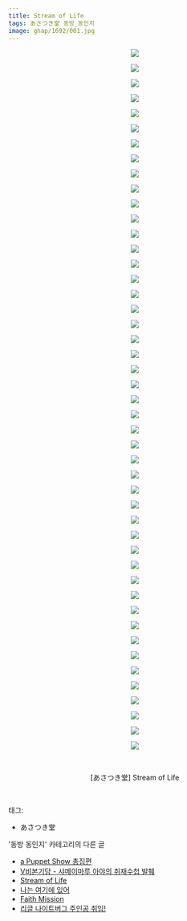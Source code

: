 ```yaml
---
title: Stream of Life
tags: あさつき堂 동방_동인지
image: ghap/1692/001.jpg
---
```

<div class="article">
<p style="text-align: center; clear: none; float: none;"><img src="{{ site.nasurl }}/ghap/1692/001.jpg"/></p>
<p style="text-align: center; clear: none; float: none;"><img src="{{ site.nasurl }}/ghap/1692/002.jpg"/></p>
<p style="text-align: center; clear: none; float: none;"><img src="{{ site.nasurl }}/ghap/1692/003.jpg"/></p>
<p style="text-align: center; clear: none; float: none;"><img src="{{ site.nasurl }}/ghap/1692/004.jpg"/></p>
<p style="text-align: center; clear: none; float: none;"><img src="{{ site.nasurl }}/ghap/1692/005.jpg"/></p>
<p style="text-align: center; clear: none; float: none;"><img src="{{ site.nasurl }}/ghap/1692/006.jpg"/></p>
<p style="text-align: center; clear: none; float: none;"><img src="{{ site.nasurl }}/ghap/1692/007.jpg"/></p>
<p style="text-align: center; clear: none; float: none;"><img src="{{ site.nasurl }}/ghap/1692/008.jpg"/></p>
<p style="text-align: center; clear: none; float: none;"><img src="{{ site.nasurl }}/ghap/1692/009.jpg"/></p>
<p style="text-align: center; clear: none; float: none;"><img src="{{ site.nasurl }}/ghap/1692/010.jpg"/></p>
<p style="text-align: center; clear: none; float: none;"><img src="{{ site.nasurl }}/ghap/1692/011.jpg"/></p>
<p style="text-align: center; clear: none; float: none;"><img src="{{ site.nasurl }}/ghap/1692/012.jpg"/></p>
<p style="text-align: center; clear: none; float: none;"><img src="{{ site.nasurl }}/ghap/1692/013.jpg"/></p>
<p style="text-align: center; clear: none; float: none;"><img src="{{ site.nasurl }}/ghap/1692/014.jpg"/></p>
<p style="text-align: center; clear: none; float: none;"><img src="{{ site.nasurl }}/ghap/1692/015.jpg"/></p>
<p style="text-align: center; clear: none; float: none;"><img src="{{ site.nasurl }}/ghap/1692/016.jpg"/></p>
<p style="text-align: center; clear: none; float: none;"><img src="{{ site.nasurl }}/ghap/1692/017.jpg"/></p>
<p style="text-align: center; clear: none; float: none;"><img src="{{ site.nasurl }}/ghap/1692/018.jpg"/></p>
<p style="text-align: center; clear: none; float: none;"><img src="{{ site.nasurl }}/ghap/1692/019.jpg"/></p>
<p style="text-align: center; clear: none; float: none;"><img src="{{ site.nasurl }}/ghap/1692/020.jpg"/></p>
<p style="text-align: center; clear: none; float: none;"><img src="{{ site.nasurl }}/ghap/1692/021.jpg"/></p>
<p style="text-align: center; clear: none; float: none;"><img src="{{ site.nasurl }}/ghap/1692/022.jpg"/></p>
<p style="text-align: center; clear: none; float: none;"><img src="{{ site.nasurl }}/ghap/1692/023.jpg"/></p>
<p style="text-align: center; clear: none; float: none;"><img src="{{ site.nasurl }}/ghap/1692/024.jpg"/></p>
<p style="text-align: center; clear: none; float: none;"><img src="{{ site.nasurl }}/ghap/1692/025.jpg"/></p>
<p style="text-align: center; clear: none; float: none;"><img src="{{ site.nasurl }}/ghap/1692/026.jpg"/></p>
<p style="text-align: center; clear: none; float: none;"><img src="{{ site.nasurl }}/ghap/1692/027.jpg"/></p>
<p style="text-align: center; clear: none; float: none;"><img src="{{ site.nasurl }}/ghap/1692/028.jpg"/></p>
<p style="text-align: center; clear: none; float: none;"><img src="{{ site.nasurl }}/ghap/1692/029.jpg"/></p>
<p style="text-align: center; clear: none; float: none;"><img src="{{ site.nasurl }}/ghap/1692/030.jpg"/></p>
<p style="text-align: center; clear: none; float: none;"><img src="{{ site.nasurl }}/ghap/1692/031.jpg"/></p>
<p style="text-align: center; clear: none; float: none;"><img src="{{ site.nasurl }}/ghap/1692/032.jpg"/></p>
<p style="text-align: center; clear: none; float: none;"><img src="{{ site.nasurl }}/ghap/1692/033.jpg"/></p>
<p style="text-align: center; clear: none; float: none;"><img src="{{ site.nasurl }}/ghap/1692/034.jpg"/></p>
<p style="text-align: center; clear: none; float: none;"><img src="{{ site.nasurl }}/ghap/1692/035.jpg"/></p>
<p style="text-align: center; clear: none; float: none;"><img src="{{ site.nasurl }}/ghap/1692/036.jpg"/></p>
<p style="text-align: center; clear: none; float: none;"><img src="{{ site.nasurl }}/ghap/1692/037.jpg"/></p>
<p style="text-align: center; clear: none; float: none;"><img src="{{ site.nasurl }}/ghap/1692/038.jpg"/></p>
<p style="text-align: center; clear: none; float: none;"><img src="{{ site.nasurl }}/ghap/1692/039.jpg"/></p>
<p style="text-align: center; clear: none; float: none;"><img src="{{ site.nasurl }}/ghap/1692/040.jpg"/></p>
<p style="text-align: center; clear: none; float: none;"><img src="{{ site.nasurl }}/ghap/1692/041.jpg"/></p>
<p style="text-align: center; clear: none; float: none;"><img src="{{ site.nasurl }}/ghap/1692/042.jpg"/></p>
<p style="text-align: center; clear: none; float: none;"><img src="{{ site.nasurl }}/ghap/1692/043.jpg"/></p>
<p style="text-align: center; clear: none; float: none;"><img src="{{ site.nasurl }}/ghap/1692/044.jpg"/></p>
<p style="text-align: center; clear: none; float: none;"><img src="{{ site.nasurl }}/ghap/1692/045.jpg"/></p>
<p style="text-align: center; clear: none; float: none;"><img src="{{ site.nasurl }}/ghap/1692/046.jpg"/></p>
<p style="text-align: center; clear: none; float: none;"><img src="{{ site.nasurl }}/ghap/1692/047.jpg"/></p>
<p style="text-align: center; clear: none; float: none;"><br/></p>
<p style="text-align: center; clear: none; float: none;">[あさつき堂] Stream of Life</p>
<p><br/></p>
</div><div class="tagTrail">
<p>태그: </p>
<ul>
<li>あさつき堂</li>
</ul>
</div><div class="another">
<p>'동방 동인지' 카테고리의 다른 글</p>
<ul>
<li><a href="/2016-08-19-ghap_1696">a Puppet Show 총집편</a></li>
<li><a href="/2016-08-19-ghap_1694">V비본기담 - 샤메이마루 아야의 취재수첩 발췌</a></li>
<li><a href="/2016-08-19-ghap_1692">Stream of Life</a></li>
<li><a href="/2016-08-19-ghap_1684">나는 여기에 있어</a></li>
<li><a href="/2016-08-18-ghap_1683">Faith Mission</a></li>
<li><a href="/2016-08-18-ghap_1682">리글 나이트버그 주인공 취임!</a></li>
</ul>
</div><div class="cb_module cb_fluid">
<div class="cb_wrt cb_profile">
</div><!-- commentList close -->
</div>